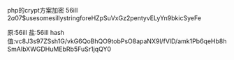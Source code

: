 php的crypt方案加密 56ill $2a$07$usesomesillystringforeHZpSuVxGz2pentyvELyYn9bkicSyeFe

原:56ill 盐:56ill hash值:vc8J3s97ZSsh1G/vkG6QoBhQO9tobPsO8apaNX9l/fVlD/amk1Pb6qeHb8hSmAIbXWGDHuMEbRb5FuSr1jqQY0